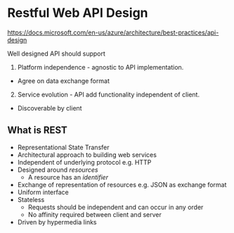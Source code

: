 # Restful Web API Design
https://docs.microsoft.com/en-us/azure/architecture/best-practices/api-design

Well designed API should support
1. Platform independence - agnostic to API implementation. 
  - Agree on data exchange format
2. Service evolution - API add functionality independent of client.
  - Discoverable by client

## What is REST
- Representational State Transfer
- Architectural approach to building web services
- Independent of underlying protocol e.g. HTTP
- Designed around _resources_
  - A resource has an _identifier_
- Exchange of representation of resources e.g. JSON as exchange format
- Uniform interface
- Stateless
  - Requests should be independent and can occur in any order
  - No affinity required between client and server
- Driven by hypermedia links
